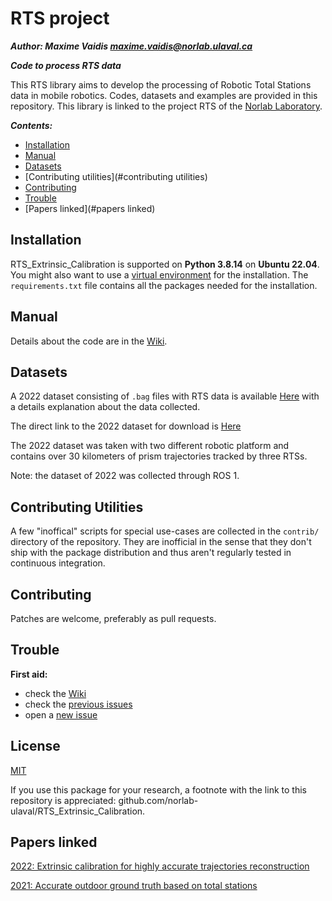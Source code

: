 # RTS project

***Author: Maxime Vaidis <maxime.vaidis@norlab.ulaval.ca>***

***Code to process RTS data***

This RTS library aims to develop the processing of Robotic Total Stations data in mobile robotics.
Codes, datasets and examples are provided in this repository.
This library is linked to the project RTS of the [Norlab Laboratory](https://norlab.ulaval.ca/).

***Contents:***

* [Installation](#installation)
* [Manual](#manual)
* [Datasets](#datasets)
* [Contributing utilities](#contributing utilities)
* [Contributing](#contributing)
* [Trouble](#trouble)
* [Papers linked](#papers linked)

## Installation

RTS_Extrinsic_Calibration is supported on **Python 3.8.14** on **Ubuntu 22.04**.
You might also want to use a [virtual environment](https://github.com/norlab-ulaval/RTS_Extrinsic_Calibration/doc/install_in_virtualenv.md) for the installation.
The `requirements.txt` file contains all the packages needed for the installation.

## Manual

Details about the code are in the [Wiki](https://github.com/norlab-ulaval/RTS_Extrinsic_Calibration/wiki).

## Datasets

A 2022 dataset consisting of `.bag` files with RTS data is available [Here](https://github.com/norlab-ulaval/RTS_Extrinsic_Calibration/) with a details explanation about the data collected.

The direct link to the 2022 dataset for download is [Here](http://norlab.s3.valeria.science/Vaidis2022_dataset/Vaidis2022_dataset.zip?AWSAccessKeyId=H3XB5NQ8TRQ0XCHFG8CB&Expires=2269184931&Signature=JfN9%2F19LYGzulyhdmlT%2F%2B1jjw5I%3D)

The 2022 dataset was taken with two different robotic platform and contains over 30 kilometers of prism trajectories tracked by three RTSs.

Note: the dataset of 2022 was collected through ROS 1.

## Contributing Utilities

A few "inoffical" scripts for special use-cases are collected in the `contrib/` directory of the repository. 
They are inofficial in the sense that they don't ship with the package distribution and thus aren't regularly tested in continuous integration.

## Contributing

Patches are welcome, preferably as pull requests.

## Trouble

**First aid:**
* check the [Wiki](https://github.com/norlab-ulaval/RTS_Extrinsic_Calibration/wiki)
* check the [previous issues](https://github.com/norlab-ulaval/RTS_Extrinsic_Calibration/issues?q=is%3Aissue+is%3Aclosed)
* open a [new issue](https://github.com/norlab-ulaval/RTS_Extrinsic_Calibration/issues)

## License

[MIT](https://mit-license.org/)

If you use this package for your research, a footnote with the link to this repository is appreciated: github.com/norlab-ulaval/RTS_Extrinsic_Calibration.

## Papers linked

[2022: Extrinsic calibration for highly accurate trajectories reconstruction](https://arxiv.org/abs/2210.01048)

[2021: Accurate outdoor ground truth based on total stations](https://arxiv.org/abs/2104.14396)
